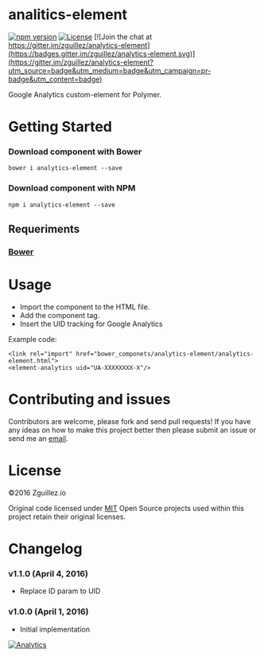 # analitics-element

[![npm version](https://badge.fury.io/js/analytics-element.svg)](https://badge.fury.io/js/analytics-element)
[![License](http://img.shields.io/:license-mit-blue.svg)](http://doge.mit-license.org)
[![Join the chat at https://gitter.im/zguillez/analytics-element](https://badges.gitter.im/zguillez/analytics-element.svg)](https://gitter.im/zguillez/analytics-element?utm_source=badge&utm_medium=badge&utm_campaign=pr-badge&utm_content=badge)

Google Analytics custom-element for Polymer.

# Getting Started

### Download component with Bower

	bower i analytics-element --save
	
### Download component with NPM

	npm i analytics-element --save

## Requeriments

### [Bower](http://bower.io//)

# Usage

- Import the component to the HTML file.
- Add the component tag.
- Insert the UID tracking for Google Analytics

Example code: 
	
	<link rel="import" href="bower_componets/analytics-element/analytics-element.html">
	<element-analytics uid="UA-XXXXXXXX-X"/>


# Contributing and issues

Contributors are welcome, please fork and send pull requests! If you have any ideas on how to make this project better then please submit an issue or send me an [email](mailto:mail@zguillez.io).

# License

©2016 Zguillez.io

Original code licensed under [MIT](https://en.wikipedia.org/wiki/MIT_License) Open Source projects used within this project retain their original licenses.

# Changelog

### v1.1.0 (April 4, 2016) 

* Replace ID param to UID

### v1.0.0 (April 1, 2016) 
* Initial implementation

[![Analytics](https://ga-beacon.appspot.com/UA-1125217-30/zguillez/analytics-element?pixel)](https://github.com/igrigorik/ga-beacon)
